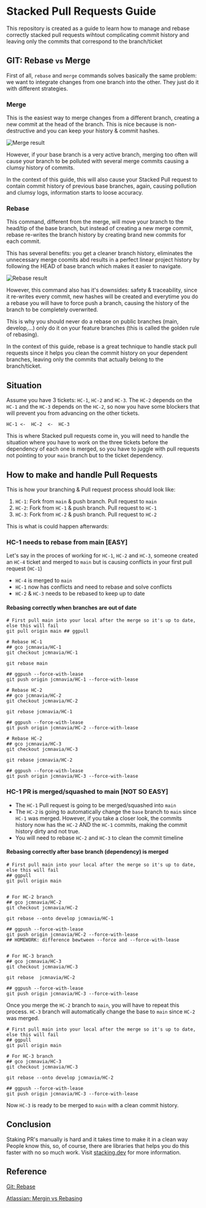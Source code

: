 # Stacked Pull Requests Guide

This repository is created as a guide to learn how to manage and rebase correctly stacked pull requests wihtout complicating commit history and leaving only the commits that correspond to the branch/ticket

## GIT: Rebase <small>vs</small> Merge

First of all, `rebase` and `merge` commands solves basically the same problem: we want to integrate changes from one branch into the other. They just do it with different strategies.

### Merge

This is the easiest way to merge changes from a different branch, creating a new commit at the head of the branch. This is nice because is non-destructive and you can keep your history & commit hashes.

![Merge result](https://wac-cdn.atlassian.com/dam/jcr:4639eeb8-e417-434a-a3f8-a972277fc66a/02%20Merging%20main%20into%20the%20feature%20branh.svg?cdnVersion=2072)

However, if your base branch is a very active branch, merging too often will cause your branch to be polluted with several merge commits causing a clumsy history of commits.

In the context of this guide, this will also cause your Stacked Pull request to contain commit history of previous base branches, again, causing pollution and clumsy logs, information starts to loose accuracy.

### Rebase

This command, different from the merge, will move your branch to the head/tip of the base branch, but instead of creating a new merge commit, rebase re-writes the branch history by creating brand new commits for each commit.

This has several benefits: you get a cleaner branch history, eliminates the unnecessary merge coomits abd results in a perfect linear project history by following the HEAD of base branch which makes it easier to navigate.

![Rebase result](https://wac-cdn.atlassian.com/dam/jcr:3bafddf5-fd55-4320-9310-3d28f4fca3af/03%20Rebasing%20the%20feature%20branch%20into%20main.svg?cdnVersion=2072)

However, this command also has it's downsides: safety & traceability, since it re-writes every commit, new hashes will be created and everytime you do a rebase you will have to force push a branch, causing the history of the branch to be completely overwrited.

This is why you should never do a rebase on public branches (main, develop,...) only do it on your feature branches (this is called the golden rule of rebasing).

In the context of this guide, rebase is a great technique to handle stack pull requests since it helps you clean the commit history on your dependent branches, leaving only the commits that actually belong to the branch/ticket.

## Situation

Assume you have 3 tickets: `HC-1`, `HC-2` and `HC-3`. The `HC-2` depends on the `HC-1` and the `HC-3` depends on the `HC-2`, so now you have some blockers that will prevent you from advancing on the other tickets.

```
HC-1 <-  HC-2  <-  HC-3
```

This is where Stacked pull requests come in, you will need to handle the situation where you have to work on the three tickets before the dependency of each one is merged, so you have to juggle with pull requests not pointing to your `main` branch but to the ticket dependency.

## How to make and handle Pull Requests

This is how your branching & Pull request process should look like:

1. `HC-1`: Fork from `main` & push branch. Pull request to `main`
2. `HC-2`: Fork from `HC-1` & push branch. Pull request to `HC-1`
3. `HC-3`: Fork from `HC-2` & push branch. Pull request to `HC-2`

This is what is could happen afterwards:

### HC-1 needs to rebase from main [EASY]

Let's say in the proces of working for `HC-1`, `HC-2` and `HC-3`, someone created an `HC-4` ticket and merged to `main` but is causing conflicts in your first pull request (`HC-1`)

- `HC-4` is merged to `main`
- `HC-1` now has conflicts and need to rebase and solve conflicts
- `HC-2` & `HC-3` needs to be rebased to keep up to date

#### Rebasing correctly when branches are out of date

```properties
# First pull main into your local after the merge so it's up to date, else this will fail
git pull origin main ## ggpull

# Rebase HC-1
## gco jcmnavia/HC-1
git checkout jcmnavia/HC-1

git rebase main

## ggpush --force-with-lease
git push origin jcmnavia/HC-1 --force-with-lease

# Rebase HC-2
## gco jcmnavia/HC-2
git checkout jcmnavia/HC-2

git rebase jcmnavia/HC-1

## ggpush --force-with-lease
git push origin jcmnavia/HC-2 --force-with-lease

# Rebase HC-2
## gco jcmnavia/HC-3
git checkout jcmnavia/HC-3

git rebase jcmnavia/HC-2

## ggpush --force-with-lease
git push origin jcmnavia/HC-3 --force-with-lease

```

### HC-1 PR is merged/squashed to main [NOT SO EASY]

- The `HC-1` Pull request is going to be merged/squashed into `main`
- The `HC-2` is going to automatically change the `base` branch to `main` since `HC-1` was merged. However, if you take a closer look, the commits history now has the `HC-2` AND the `HC-1` commits, making the commit history dirty and not true.
- You will need to rebase `HC-2` and `HC-3` to clean the commit timeline

#### Rebasing correctly after base branch (dependency) is merged

```properties
# First pull main into your local after the merge so it's up to date, else this will fail
## ggpull
git pull origin main


# For HC-2 branch
## gco jcmnavia/HC-2
git checkout jcmnavia/HC-2

git rebase --onto develop jcmnavia/HC-1

## ggpush --force-with-lease
git push origin jcmnavia/HC-2 --force-with-lease
## HOMEWORK: difference bewtween --force and --force-with-lease


# For HC-3 branch
## gco jcmnavia/HC-3
git checkout jcmnavia/HC-3

git rebase  jcmnavia/HC-2

## ggpush --force-with-lease
git push origin jcmnavia/HC-3 --force-with-lease
```

Once you merge the `HC-2` branch to `main`, you will have to repeat this process. `HC-3` branch will automatically change the base to `main` since `HC-2` was merged.

```properties
# First pull main into your local after the merge so it's up to date, else this will fail
## ggpull
git pull origin main

# For HC-3 branch
## gco jcmnavia/HC-3
git checkout jcmnavia/HC-3

git rebase --onto develop jcmnavia/HC-2

## ggpush --force-with-lease
git push origin jcmnavia/HC-3 --force-with-lease
```

Now `HC-3` is ready to be merged to `main` with a clean commit history.

## Conclusion

Staking PR's manually is hard and it takes time to make it in a clean way
People know this, so, of course, there are libraries that helps you do this faster with no so much work.
Visit [stacking.dev](https://www.stacking.dev/) for more information.

## Reference

[Git: Rebase](https://git-scm.com/docs/git-rebase)

[Atlassian: Mergin vs Rebasing](https://www.atlassian.com/git/tutorials/merging-vs-rebasing)
